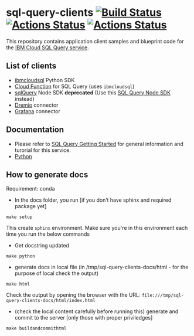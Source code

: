 # sql-query-clients [![Build Status](https://travis-ci.org/IBM-Cloud/sql-query-clients.svg?branch=master)](https://travis-ci.org/IBM-Cloud/sql-query-clients) [![Actions Status](https://github.com/IBM-Cloud/sql-query-clients/workflows/Python%20CI/badge.svg)](https://github.com/IBM-Cloud/sql-query-clients/actions) [![Actions Status](https://github.com/IBM-Cloud/sql-query-clients/workflows/Node.js%20CI/badge.svg)](https://github.com/IBM-Cloud/sql-query-clients/actions)

This repository contains application client samples and blueprint code for the [IBM Cloud SQL Query service](https://cloud.ibm.com/catalog/services/sql-query#about).


## List of clients
 * [ibmcloudsql](https://github.com/IBM-Cloud/sql-query-clients/tree/master/Python) Python SDK
 * [Cloud Function](https://github.com/IBM-Cloud/sql-query-clients/tree/master/Python/cloud_function) for SQL Query (uses `ibmcloudsql`)
 * [sqlQuery](https://github.com/IBM-Cloud/sql-query-clients/tree/master/Node) Node SDK **deprecated** (Use this [SQL Query Node SDK]( https://github.com/IBM/sql-query-node-sdk) instead)
 * [Dremio](https://github.com/IBM-Cloud/sql-query-clients/tree/master/Dremio) connector
 * [Grafana](https://github.com/IBM-Cloud/sql-query-clients/tree/master/Grafana) connector

## Documentation
 * Please refer to [SQL Query Getting Started](https://cloud.ibm.com/docs/services/sql-query?topic=sql-query-gettingstarted) for general information and turorial for this service.
 * [Python](https://ibm-cloud.github.io/sql-query-clients/)

## How to generate docs

Requirement: conda

* In the docs folder, you run [if you don’t have sphinx and required package yet]

`make setup`

This create `sphinx` environment. Make sure you're in this environment each time you run the below commands

* Get docstring updated

`make python`

* generate docs in local file (in /tmp/sql-query-clients-docs/html - for the purpose of local check the output)

`make html`

Check the output by opening the browser with the URL: `file:///tmp/sql-query-clients-docs/html/index.html`

* (check the local content carefully before running this) generate and commit to the server [only those with proper  priviledges]

`make buildandcommithtml`
